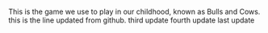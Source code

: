 This is the game we use to play in our childhood, known as Bulls and Cows.
this is the line updated from github.
third update
fourth update
last update
